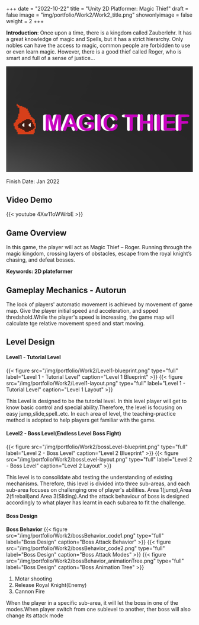 +++
date = "2022-10-22"
title = "Unity 2D Platformer: Magic Thief"
draft = false
image = "img/portfolio/Work2/Work2_title.png"
showonlyimage = false
weight = 2
+++

**Introduction**: Once upon a time, there is a kingdom called Zauberlehr. It has a great knowledge of magic and Spells, but it has a strict hierarchy. Only nobles can have the access to magic, common people are forbidden to use or even learn magic. However, there is a good thief called Roger, who is smart and full of a sense of justice...


<!--more-->
![gamelogo][1]

Finish Date: Jan 2022
## Video Demo
{{< youtube 4Xw11oWWrbE >}}
## Game Overview

In this game, the player will act as Magic Thief – Roger. Running through the magic kingdom, crossing layers of obstacles, escape from the royal knight’s chasing, and defeat bosses.

**Keywords: 2D plateformer**

## Gameplay Mechanics - Autorun
The look of players' automatic movement is achieved by movement of game map. Give the player initial speed and acceleration, and spped thredshold.While the player's speed is increasing, the game map will calculate tge relative movement speed and start moving.

## Level Design
#### Level1 - Tutorial Level
{{< figure
  src="/img/portfolio/Work2/Level1-blueprint.png"
  type="full"
  label="Level 1 - Tutorial Level"
  caption="Level 1 Blueprint" >}}
  {{< figure
  src="/img/portfolio/Work2/Level1-layout.png"
  type="full"
  label="Level 1 - Tutorial Level"
  caption="Level 1 Layout" >}}

  This Level is designed to be the tutorial level. In this level player will get to know basic control and special ability.Therefore, the level is focusing on easy jump,slide,spell..etc. In each area of level, the teaching-practice method is adopted to help players get familiar with the game.

#### Level2 - Boss Level(Endless Level Boss Fight)
{{< figure
  src="/img/portfolio/Work2/bossLevel-blueprint.png"
  type="full"
  label="Level 2 - Boss Level"
  caption="Level 2 Blueprint" >}}
{{< figure
  src="/img/portfolio/Work2/bossLevel-layout.png"
  type="full"
  label="Level 2 - Boss Level"
  caption="Level 2 Layout" >}}

  This level is to consolidate abd testing the understanding of existing mechanisms. Therefore, this level is divided into three sub-areas, and each sub-area focuses on challenging one of player's abilities. Area 1(jump),Area 2(fireball)and Area 3(Sliding).And the attack behaviour of boss is designed accordingly to what player has learnt in each subarea to fit the challenge.

#### Boss Design
**Boss Behavior**
{{< figure
  src="/img/portfolio/Work2/bossBehavior_code1.png"
  type="full"
  label="Boss Design"
  caption="Boss Attack Behavior" >}}
  {{< figure
  src="/img/portfolio/Work2/bossBehavior_code2.png"
  type="full"
  label="Boss Design"
  caption="Boss Attack Modes" >}}
  {{< figure
  src="/img/portfolio/Work2/bossBehavior_animationTree.png"
  type="full"
  label="Boss Design"
  caption="Boss Animation Tree" >}}
1. Motar shooting
2. Release Royal Knight(Enemy)
3. Cannon Fire

When the player in a specific sub-area, it will let the boss in one of the modes.When player switch from one sublevel to another, ther boss will also change its attack mode



[1]:/img/portfolio/Work2/Work2_title.png
